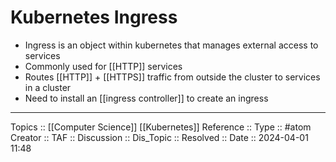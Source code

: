 # Kubernetes Ingress

- Ingress is an object within kubernetes that manages external access to services
- Commonly used for [[HTTP]] services
- Routes [[HTTP]] + [[HTTPS]] traffic from outside the cluster to services in a cluster
- Need to install an [[ingress controller]] to create an ingress

---
Topics :: [[Computer Science]] [[Kubernetes]]
Reference ::
Type :: #atom
Creator ::
TAF ::
Discussion ::
Dis_Topic :: 
Resolved ::
Date :: 2024-04-01 11:48

